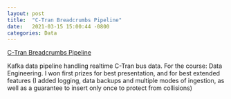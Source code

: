 ```yaml
---
layout: post
title:  "C-Tran Breadcrumbs Pipeline"
date:   2021-03-15 15:00:44 -0800
categories: Data
---
```



[C-Tran Breadcrumbs Pipeline](https://www.youtube.com/watch?v=JPv2SXW0Kp4)

Kafka data pipeline handling realtime C-Tran bus data. For the course: Data Engineering. I won first prizes for best presentation, and for best extended features (I added logging, data backups and multiple modes of ingestion, as well as a guarantee to insert only once to protect from collisions)